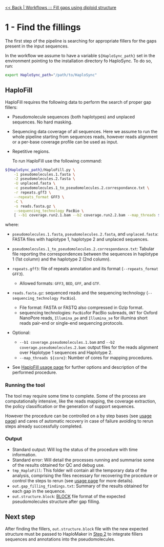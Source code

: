 [<< Back | Workflows ::: Fill gaps using diploid structure](fill_and_make.md)

# 1 - Find the fillings

The first step of the pipeline is searching for appropriate fillers for the gaps present in the input sequences.

In the workflow we assume to have a variable `${HaploSync_path}` set in the environment pointing to the installation directory fo HaploSync. To do so, run:

```bash
export HaploSync_path="/path/to/HaploSync"
```

## HaploFill

HaploFill requires the following data to perform the search of proper gap fillers:

* Pseudomolecule sequences (both haplotypes) and unplaced sequences. No hard masking.

* Sequencing data coverage of all sequences. Here we assume to run the whole pipeline starting from sequences reads, however reads alignment or a per-base coverage profile can be used as input.

* Repetitive regions.

  To run HaploFill use the following command:

```bash
${HaploSync_path}/HaploFill.py \
	-1 pseudomolecules.1.fasta \
	-2 pseudomolecules.2.fasta \
	-U unplaced.fasta \
	-c pseudomolecules.1_to_pseudomolecules.2.correspondance.txt \
	-r repeats.gff3 \
	--repeats_format GFF3 \
	-C \
	-s reads.fasta.gz \
	--sequencing_technology PacBio \
	[ --b1 coverage.run2.1.bam --b2 coverage.run2.2.bam --map_threads ${core} ]
```

where:

* `pseudomolecules.1.fasta`,  `pseudomolecules.2.fasta`, and `unplaced.fasta`: FASTA files with haplotype 1, haplotype 2 and unplaced sequences.

* `pseudomolecules.1_to_pseudomolecules.2.correspondance.txt`: Tabular file reporting the correspondences between the sequences in haplotype 1 (1st column) and the haplotype 2 (2nd column).
* `repeats.gff3`: file of repeats annotation and its format (`--repeats_format GFF3`).
  * Allowed formats: `GFF3`, `BED`, `GFF`, and `GTF`.
* `reads.fasta.gz`: sequenced reads and the sequencing technology (`--sequencing_technology PacBio`).
  * File format: FASTA or FASTQ also compressed in Gzip format.
  * sequencing technologies: `PacBio`for PacBio subreads, `ONT` for Oxford NanoPore reads, `Illumina_pe` and  `Illumina_se` for illumina short reads pair-end or single-end sequencing protocols.
* Optional:
  * `--b1 coverage.pseudomolecules.1.bam` and `--b2 coverage.pseudomolecules.2.bam`: output files for the reads alignment over Haplotype 1 sequences and Haplotype 2.
  * `--map_threads ${core}`: Number of cores for mapping procedures.
* See [HaploFill usage page](../Usage/HaploFill_usage.md#haplofill) for further options and description of the performed procedure.

### Running the tool

The tool may require some time to complete. Some of the process are computationally intensive, like the reads mapping, the coverage extraction, the policy classification or the generation of support sequences. 

However the procedure can be controlled on a by step bases (see [usage page](../Usage/HaploFill_usage.md#haplofill)) and cares of automatic recovery in case of failure avoiding to rerun steps already successfully completed.

### Output

* Standard output: Will log the status of the procedure with time information.
* Standard error: Will detail the processes running and summarise some of the results obtained for QC and debug use.
* `tmp_HaploFill`: This folder will contain all the temporary data of the analysis, comprising the files necessary for recovering the procedure or control the steps to rerun (see [usage page](../Usage/HaploFill_usage.md#haplofill) for more details).
* `out.gap_filling_findings.txt`: Summary of the results obtained for each gap in the sequence.
* `out.structure.block`: [BLOCK](../block_format.md) file format of the expected pseudomolecules structure after gap filling.

## Next step

After finding the fillers, `out.structure.block` file with the new expected structure must be passed to HaploMaker in [Step 2](fill_and_make.step_2.md) to integrate fillers sequences and annotations into the pseudomolecules.
